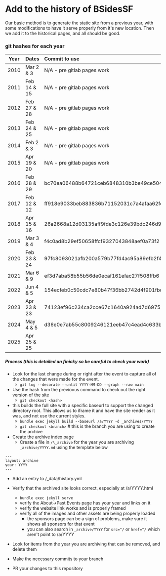 
# Add to the history of BSidesSF

Our basic method is to generate the static site from a previous year,
with some modifications to have it serve properly from it's new location.
Then we add it to the historical pages, and all should be good.

### git hashes for each year


| Year | Dates       | Commit to use                            |
| :--: | :---------- | :--------------------------------------- |
| 2010 | Mar 2 & 3   | N/A - pre gitlab pages work              |
| 2011 | Feb 14 & 15 | N/A - pre gitlab pages work              |
| 2012 | Feb 27 & 28 | N/A - pre gitlab pages work              |
| 2013 | Feb 24 & 25 | N/A - pre gitlab pages work              |
| 2014 | Feb 2 & 3   | N/A - pre gitlab pages work              |
| 2015 | Apr 19 & 20 | N/A - pre gitlab pages work              |
| 2016 | Feb 28 & 29 | bc70ea06488b64721ceb6848310b3be49ce504b4 |
| 2017 | Feb 12 & 12 | ff918e9033beb883836b71152031c7a4afaa62fc |
| 2018 | Apr 15 & 16 | 26a2668a12d03135aff9fde3c126e39bdc246d93 |
| 2019 | Mar 3 & 4   | f4c0ad8b29ef50658ffcf9327043848aef0a73f2 |
| 2020 | Feb 23 & 24 | 97fc8093021afb200a579b77fd4ac95a89efb2f4 |
| 2021 | Mar 6 & 9   | ef3d7aba58b55b56de0ecaf161efac27f508ffb6 | 
| 2022 | Jun 4 & 5   | 154ecfeb0c50cdc7e80b47f36bb2742d4f901fbd |
| 2023 | Apr 23 & 23 | 74123ef96c234ca2cce67c1640a924ad7d6975e7 |
| 2024 | May 4 & 5   | d36e0e7ab55c8009246121eeb47c4ead4c633b15 |
| 2025 | Apr 25 & 25 |


##### Process (this is detailed an finicky so be careful to check your work)

- Look for the last change during or right after the event to capture all of the changes that were made for the event.
  - `git log --decorate --until YYYY-MM-DD --graph --raw main`
- Use the hash from the previoous command to check out the right version of the site
  - `git checkout <hash>`
- this builds the full site with a specific baseurl to support the changed directory root. This allows us to iframe it and have the site render as it was, and not use the current styles.
  - `bundle exec jekyll build --baseurl /a/YYYY -d _archives/YYYY`
  - `git checkout <branch>` # this is the branch you are using to create the archive
- Create the archive index page
  - Create a file in `/\_archive` for the year you are archiving `_archive/YYYY.md` using the template below

```
---
layout: archive
year: YYYY
---
```

- Add an entry to /\_data/history.yml
- Verify that the archived site looks correct, especially at /a/YYYY.html

  - `bundle exec jekyll serve`
  - verify the About->Past Events page has your year and links on it
  - verify the website link works and is properly framed
  - verify all of the images and other assets are being properly loaded
    - the sponsors page can be a sign of problems, make sure it shows all sponsors for that event
    - you can also search in `_archive/YYYY` for `src="/` or `href="/` which aren't point to /a/YYYY

- Look for items from the year you are archiving that can be removed, and delete them
- Make the necessary commits to your branch
- PR your changes to this repository
